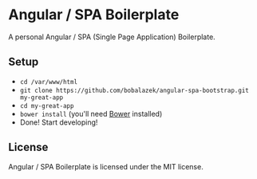 # Angular / SPA Boilerplate
A personal Angular / SPA (Single Page Application) Boilerplate.

## Setup ##
* `cd /var/www/html`
* `git clone https://github.com/bobalazek/angular-spa-bootstrap.git my-great-app`
* `cd my-great-app`
* `bower install` (you'll need [Bower](http://bower.io/) installed)
* Done! Start developing!

## License ##
Angular / SPA Boilerplate is licensed under the MIT license.
